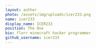 ```yaml
---
layout: author
photo: /assets/img/uploads/icer233.png
name: icer233
display_name: ICER233
position: The One
bio: florr minecraft hacker programmer
github_username: icer233
---
```


